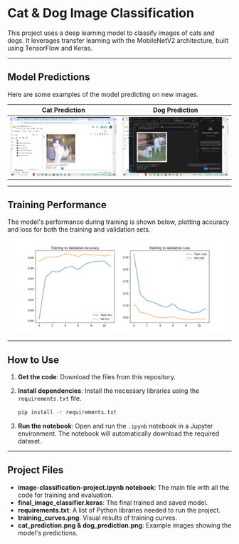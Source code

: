 # Cat & Dog Image Classification 

This project uses a deep learning model to classify images of cats and dogs. It leverages transfer learning with the MobileNetV2 architecture, built using TensorFlow and Keras.

---

## Model Predictions
Here are some examples of the model predicting on new images.

| Cat Prediction | Dog Prediction |
| :---: | :---: |
| ![A cat being correctly identified](cat-prediction.png) | ![A dog being correctly identified](dog-prediction.png) |


---

## Training Performance
The model's performance during training is shown below, plotting accuracy and loss for both the training and validation sets.

![Model Training Curves](training_curves.png)

---

## How to Use
1.  **Get the code**:
    Download the files from this repository.

2.  **Install dependencies**:
    Install the necessary libraries using the `requirements.txt` file.
    ```bash
    pip install -r requirements.txt
    ```
3.  **Run the notebook**:
    Open and run the `.ipynb` notebook in a Jupyter environment. The notebook will automatically download the required dataset.

---

## Project Files
* **image-classification-project.ipynb notebook**: The main file with all the code for training and evaluation.
* **final_image_classifier.keras**: The final trained and saved model.
* **requirements.txt**: A list of Python libraries needed to run the project.
* **training_curves.png**: Visual results of training curves.
* **cat_prediction.png & dog_prediction.png**: Example images showing the model's predictions.
